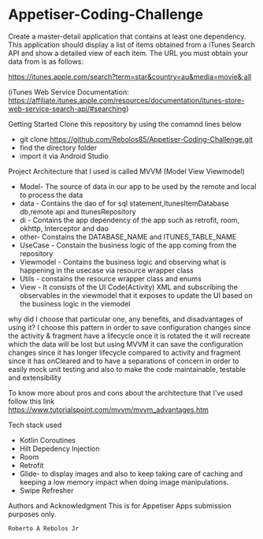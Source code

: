 # Appetiser-Coding-Challenge
Create a master-detail application that contains at least one dependency. This application should display a list of items obtained from a iTunes Search API and show a detailed view of each item. The URL you must obtain your data from is as follows:


https://itunes.apple.com/search?term=star&country=au&media=movie&;all

(iTunes Web Service Documentation: https://affiliate.itunes.apple.com/resources/documentation/itunes-store-web-service-search-api/#searching)

Getting Started
Clone this repository by using the comamnd lines below
 - git clone https://github.com/Rebolos85/Appetiser-Coding-Challenge.git
  - find the directory folder 
  - import it via Android Studio
  
  Project Architecture that I used is called MVVM (Model View Viewmodel)
  
   - Model- The source of data in our app to be used by the remote and local to process the data
   - data - Contains the dao of for sql statement,ItunesItemDatabase db,remote api and ItunesRepository
   - di -  Contains the app dependency of the app such as retrofit, room, okhttp, Interceptor and dao  
   - other- Constains the DATABASE_NAME and ITUNES_TABLE_NAME
   - UseCase - Constain the business logic of the app coming from the repository
   - Viewmodel - Contains the business logic and observing what is happening in the usecase via resource wrapper class
   - Utils - constains the resource wrapper class and enums
   - View - It consists of the UI Code(Activity) XML and subscribing the observables in the viewmodel that it exposes to update the UI based on the
     business logic in the viemodel
     
why did I choose that particular one, any benefits, and disadvantages of using it?
 I choose this pattern in order to save configuration changes since the activity & fragment have a lifecycle once it is rotated the it will recreate which the data will be lost
 but using MVVM it can save the configuration changes since it has longer lifecycle compared to activity and fragment since it has onCleared and to have a separations of concern in order to easily mock unit testing and also 
 to make the code maintainable, testable and extensibility 
 
 To know more about pros and cons about the architecture that I've used follow this link https://www.tutorialspoint.com/mvvm/mvvm_advantages.htm
 
  Tech stack used
   - Kotlin Coroutines
   - Hilt Depedency Injection
   - Room
   - Retrofit   
   - Glide- to display images and also to keep taking care of caching and keeping a low memory impact when doing image manipulations.
   - Swipe Refresher
   
   Authors and Acknowledgment
   This is for Appetiser Apps submission purposes only.
   
    Roberto A Rebolos Jr
  
